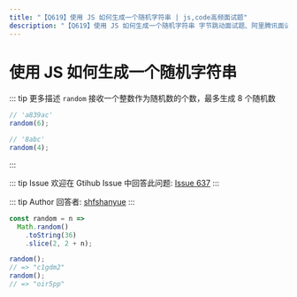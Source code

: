 ```yaml
---
title: "【Q619】使用 JS 如何生成一个随机字符串 | js,code高频面试题"
description: "【Q619】使用 JS 如何生成一个随机字符串 字节跳动面试题、阿里腾讯面试题、美团小米面试题。"
---
```


# 使用 JS 如何生成一个随机字符串

::: tip 更多描述
`random` 接收一个整数作为随机数的个数，最多生成 8 个随机数

```js
// 'a839ac'
random(6);

// '8abc'
random(4);
```

:::

::: tip Issue
欢迎在 Gtihub Issue 中回答此问题: [Issue 637](https://github.com/shfshanyue/Daily-Question/issues/637)
:::

::: tip Author
回答者: [shfshanyue](https://github.com/shfshanyue)
:::

```js
const random = n =>
  Math.random()
    .toString(36)
    .slice(2, 2 + n);

random();
// => "c1gdm2"
random();
// => "oir5pp"
```
